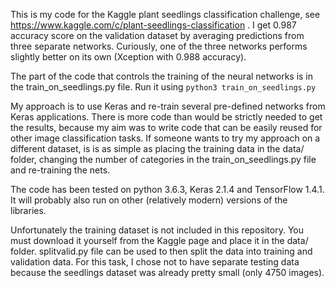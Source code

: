 This is my code for the Kaggle plant seedlings classification challenge,
see https://www.kaggle.com/c/plant-seedlings-classification . I get
0.987 accuracy score on the validation dataset by averaging predictions from
three separate networks. Curiously, one of the three networks performs
slightly better on its own (Xception with 0.988 accuracy).

The part of the code that controls the training of the neural networks is in the train_on_seedlings.py file. Run it using
`python3 train_on_seedlings.py`

My approach is to use Keras and re-train several pre-defined networks from Keras applications. There is more code than would
be strictly needed to get the results, because my aim was to write code that can be easily reused for other image classification
tasks. If someone wants to try my approach on a different dataset, is is as simple as placing the training data in the data/ folder,
changing the number of categories in the train_on_seedlings.py file and re-training the nets.

The code has been tested on python 3.6.3, Keras 2.1.4 and TensorFlow 1.4.1. It will probably also run on other (relatively modern)
versions of the libraries.

Unfortunately the training dataset is not included in this repository. You must download it yourself from the Kaggle page and
place it in the data/ folder. splitvalid.py file can be used to then split the data into training and validation data. For this
task, I chose not to have separate testing data because the seedlings dataset was already pretty small (only 4750 images).
